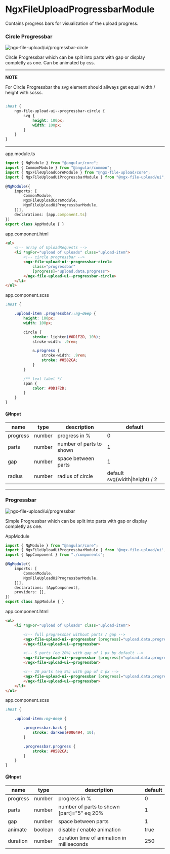 # NgxFileUploadProgressbarModule

Contains progress bars for visualization of the upload progress.

### Circle Progressbar

![ngx-file-upload/ui/progressbar-circle](https://raw.githubusercontent.com/r-hannuschka/ngx-fileupload/master/docs/bin/progressbar-circle.png)

Circle Progressbar which can be split into parts with gap or display completly as one. Can be animated by css.

---
**NOTE**

For Circle Progressbar the svg element should allways get equal width / height with scsss.

```scss

:host {
    ngx-file-upload-ui--progressbar-circle {
        svg {
            height: 100px;
            width: 100px;
        }
    }
}
```

---

app.module.ts

```ts
import { NgModule } from "@angular/core";
import { CommonModule } from "@angular/common";
import { NgxFileUploadCoreModule } from "@ngx-file-upload/core";
import { NgxFileUploadUiProgressbarModule } from "@ngx-file-upload/ui";

@NgModule({
    imports: [
        CommonModule,
        NgxFileUploadCoreModule,
        NgxFileUploadUiProgressbarModule,
    ])],
    declarations: [app.component.ts]
})
export class AppModule { }
```

app.component.html

```html
<ul>
    <!-- array of UploadRequests -->
    <li *ngFor="upload of uploads" class="upload-item">
        <!-- circle progressbar -->
        <ngx-file-upload-ui--progressbar-circle
            class="progressbar"
            [progress]="upload.data.progress">
        </ngx-file-upload-ui--progressbar-circle>
    </li>
</ul>
```

app.component.scss

```css
:host {

    .upload-item .progressbar::ng-deep {
        height: 100px;
        width: 100px;

        circle {
            stroke: lighten(#0D1F2D, 10%);
            stroke-width: .9rem;

            &.progress {
                stroke-width: .9rem;
                stroke: #0582CA;
            }
        }

        /** text label */
        span {
            color: #0D1F2D;
        }
    }
}
```

#### @Input

| name | type | description | default |
|---|---|---|---|
| progress | number | progress in % | 0 |
| parts | number | number of parts to shown | 1 |
| gap | number | space between parts | 1 |
| radius | number | radius of circle | default svg(width\|height) / 2 |

---

### Progressbar

![ngx-file-upload/ui/progressbar](https://raw.githubusercontent.com/r-hannuschka/ngx-fileupload/master/docs/bin/progressbar.png)

Simple Progressbar which can be split into parts with gap or display completly as one.

AppModule

```ts
import { NgModule } from "@angular/core";
import { NgxFileUploadUiProgressbarModule } from '@ngx-file-upload/ui';
import { AppComponent } from "./components";

@NgModule({
    imports: [
        CommonModule,
        NgxFileUploadUiProgressbarModule,
    ])],
    declarations: [AppComponent],
    providers: [],
})
export class AppModule { }
```

app.component.html

```html
<ul>
    <li *ngFor="upload of uploads" class="upload-item">

        <!-- full progressbar without parts / gap -->
        <ngx-file-upload-ui--progressbar [progress]="upload.data.progress">
        </ngx-file-upload-ui--progressbar>

        <!-- 5 parts (eq 20%) with gap of 1 px by default -->
        <ngx-file-upload-ui--progressbar [progress]="upload.data.progress" [parts]="5">
        </ngx-file-upload-ui--progressbar>

        <!-- 20 parts (eq 5%) with gap of 4 px -->
        <ngx-file-upload-ui--progressbar [progress]="upload.data.progress" [parts]="20" [gap]="4">
        </ngx-file-upload-ui--progressbar>
    </li>
</ul>
```
app.component.scss

```scss
:host {

    .upload-item::ng-deep {

        .progressbar.back {
            stroke: darken(#006494, 10);
        }

        .progressbar.progress {
            stroke: #0582CA;
        }
    }
}
```

#### @Input

| name | type | description | default |
|---|---|---|---|
| progress | number | progress in % | 0 |
| parts | number | number of parts to shown [part]="5" eq 20% | 1 |
| gap | number | space between parts | 1 |
| animate | boolean | disable / enable animation | true |
| duration | number | duration time of animation in milliseconds | 250 |
